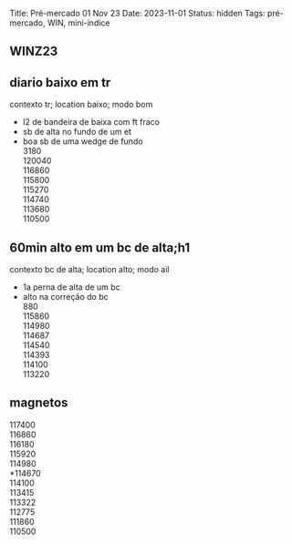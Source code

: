 Title: Pré-mercado 01 Nov 23
Date: 2023-11-01
Status: hidden
Tags: pré-mercado, WIN, mini-índice

## WINZ23  

## diario  baixo em tr  
contexto tr; location baixo; modo bom  

* l2 de bandeira de baixa com ft fraco
* sb de alta no fundo de um et
* boa sb de uma wedge de fundo  
3180  
120040  
116860  
115800    
115270    
114740    
113680    
110500    

## 60min   alto em um bc de alta;h1  
contexto bc de alta; location alto; modo ail  

* 1a perna de alta de um bc    
* alto na correção do bc  
880  
115860  
114980  
114687  
114540  
114393  
114100  
113220  



## magnetos  
117400  
116860  
116180  
115920  
114980  
*114670  
114100  
113415  
113322  
112775  
111860  
110500  
